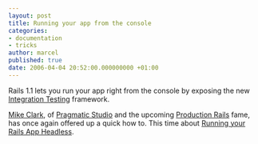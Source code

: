 ```yaml
---
layout: post
title: Running your app from the console
categories:
- documentation
- tricks
author: marcel
published: true
date: 2006-04-04 20:52:00.000000000 +01:00
---
```

<p>Rails 1.1 lets you run your app right from the console by exposing the new <a href="http://rails.rubyonrails.com/classes/ActionController/IntegrationTest.html">Integration Testing</a>  framework.</p>
<p><a href="http://clarkware.com/">Mike Clark</a>, of <a href="http://www.pragmaticstudio.com/">Pragmatic Studio</a> and the upcoming <a href="http://pragmaticstudio.com/deploy/index.html">Production Rails</a> fame, has once again offered up a quick how to. This time about <a href="http://clarkware.com/cgi/blosxom/2006/04/04#HeadlessApp">Running your Rails App Headless</a>.</p>